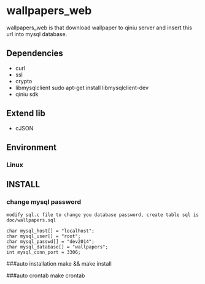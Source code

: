 wallpapers_web
==========
wallpapers_web is that download wallpaper to qiniu server and insert this url into mysql database.

## Dependencies

* curl
* ssl
* crypto 
* libmysqlclient sudo apt-get install libmysqlclient-dev
* qiniu sdk

## Extend lib
* cJSON

## Environment

### Linux


INSTALL
-------

### change mysql password
    modify sql.c file to change you database password, create table sql is doc/wallpapers.sql

    char mysql_host[] = "localhost";
    char mysql_user[] = "root";
    char mysql_passwd[] = "dev2014";
    char mysql_database[] = "wallpapers";
    int mysql_conn_port = 3306;

###auto installation
    make && make install

###auto crontab
    make crontab



   


